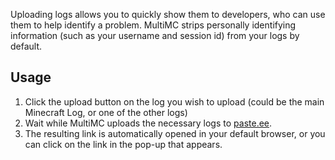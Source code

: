 Uploading logs allows you to quickly show them to developers, who can use them to help identify a problem. MultiMC strips personally identifying information (such as your username and session id) from your logs by default.

## Usage
1. Click the upload button on the log you wish to upload (could be the main Minecraft Log, or one of the other logs)
2. Wait while MultiMC uploads the necessary logs to [paste.ee](http://paste.ee/).
3. The resulting link is automatically opened in your default browser, or you can click on the link in the pop-up that appears.